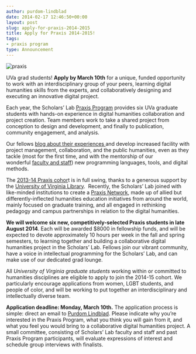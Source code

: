 ```yaml
---
author: purdom-lindblad
date: 2014-02-17 12:46:50+00:00
layout: post
slug: apply-for-praxis-2014-2015
title: Apply for Praxis 2014-2015!
tags:
- praxis program
type: Announcement
---
```


![praxis](http://static.scholarslab.org/wp-content/uploads/2012/08/praxis-300x168.png)

UVa grad students! **Apply by March 10th** for a unique, funded opportunity to work with an interdisciplinary group of your peers, learning digital humanities skills from the experts, and collaboratively designing and executing an innovative digital project.

Each year, the Scholars’ Lab [Praxis Program](http://praxis.scholarslab.org) provides six UVa graduate students with hands-on experience in digital humanities collaboration and project creation. Team members work to take a shared project from conception to design and development, and finally to publication, community engagement, and analysis.

Our fellows [blog about their experiences ](http://www.scholarslab.org/archives/)and develop increased facility with project management, collaboration, and the public humanities, even as they tackle (most for the first time, and with the mentorship of our wonderful [faculty and staff](http://www.scholarslab.org/people/)) new programming languages, tools, and digital methods.

The [2013-14 Praxis cohor](http://praxis.scholarslab.org)t is in full swing, thanks to a generous support by the [University of Virginia Library](http://library.virginia.edu/).  Recently, the Scholars’ Lab joined with like-minded institutions to create a [Praxis Network](http://praxis-network.org/), made up of allied but differently-inflected humanities education initiatives from around the world, mainly focused on graduate training, and all engaged in rethinking pedagogy and campus partnerships in relation to the digital humanities.

**We will welcome six new, competitively-selected Praxis students in late August 2014**. Each will be awarded $8000 in fellowship funds, and will be expected to devote approximately 10 hours per week in the fall and spring semesters, to learning together and building a collaborative digital humanities project in the Scholars’ Lab. Fellows join our vibrant community, have a voice in intellectual programming for the Scholars’ Lab, and can make use of our dedicated grad lounge.

All _University of Virginia graduate students_ working within or committed to humanities disciplines are eligible to apply to join the 2014-15 cohort. We particularly encourage applications from women, LGBT students, and people of color, and will be working to put together an interdisciplinary and intellectually diverse team.

**Application deadline: Monday, March 10th.**
The application process is simple: direct an email to [Purdom Lindblad](mailto:jpl8e@virginia.edu). Please indicate why you’re interested in the Praxis Program, what you think you will gain from it, and what you feel you would bring to a collaborative digital humanities project. A small committee, consisting of Scholars’ Lab faculty and staff and past Praxis Program participants, will evaluate expressions of interest and schedule group interviews with finalists.
